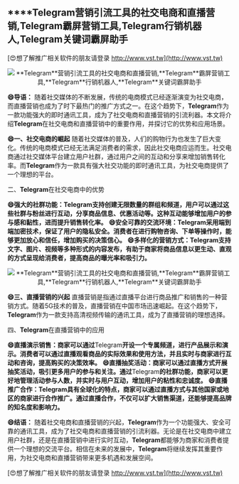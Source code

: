 ## ****Telegram**营销引流工具的社交电商和直播营销,**Telegram**霸屏营销工具,**Telegram**行销机器人,**Telegram**关键词霸屏助手**

[😍想了解推广相关软件的朋友请登录 http://www.vst.tw](http://www.vst.tw)

 <center><img src="https://vst.tw/MP4/tuiguang/png/0.png" alt="**Telegram**营销引流工具的社交电商和直播营销,**Telegram**霸屏营销工具,**Telegram**行销机器人,**Telegram**关键词霸屏助手"></center>

**😄导语：**
随着社交媒体的不断发展，传统的电商模式已经逐渐演变为社交电商，而直播营销也成为了时下最热门的推广方式之一。在这个趋势下，**Telegram**作为一款功能强大的即时通讯工具，成为了社交电商和直播营销的引流利器。本文将介绍**Telegram**在社交电商和直播营销中的重要作用，并探讨它的优势和应用场景。

**😄一、社交电商的崛起**
随着社交媒体的普及，人们的购物行为也发生了巨大变化。传统的电商模式已经无法满足消费者的需求，因此社交电商应运而生。社交电商通过社交媒体平台建立用户社群，通过用户之间的互动和分享来增加销售转化率。而**Telegram**作为一款具有强大社交功能的即时通讯工具，为社交电商提供了一个理想的平台。

二、**Telegram**在社交电商中的优势

**😄强大的社群功能：**Telegram**支持创建无限数量的群组和频道，用户可以通过这些社群与粉丝进行互动，分享商品信息、优惠活动等。这种互动能够增加用户的参与感和黏性，进而提升销售转化率。**
**😄安全可靠的交流环境：**Telegram**采用端到端加密技术，保证了用户的隐私安全。消费者在进行购物咨询、下单等操作时，能够更加放心和信任，增加购买的决策信心。**
**😄多样化的营销方式：**Telegram**支持文字、图片、视频等多种形式的内容发布，有助于商家将商品信息以更生动、直观的方式呈现给消费者，提高商品的曝光率和吸引力。**

 <center><img src="https://vst.tw/MP4/tuiguang/png/7.png" alt="**Telegram**营销引流工具的社交电商和直播营销,**Telegram**霸屏营销工具,**Telegram**行销机器人,**Telegram**关键词霸屏助手"></center>

**😄三、直播营销的兴起**
直播营销是指通过直播平台进行商品推广和销售的一种营销方式。随着5G技术的普及，直播营销在中国市场迅速崛起。在这个趋势下，**Telegram**作为一款支持高清视频传输的通讯工具，成为了直播营销的理想选择。

四、**Telegram**在直播营销中的应用

**😄直播演示销售：商家可以通过**Telegram**开设一个专属频道，进行产品展示和演示。消费者可以通过直播观看商品的实际效果和使用方法，并且实时与商家进行互动和咨询，提高购买的决策效率。**
**😄直播抽奖活动：商家可以通过直播方式开展抽奖活动，吸引更多用户的参与和关注。通过**Telegram**的社群功能，商家可以更好地管理活动参与人数，并实时与用户互动，增加用户的粘性和忠诚度。**
**😄直播推广合作：**Telegram**具有全球化的特点，商家可以通过直播方式与其他国家或地区的商家进行合作推广。通过直播合作，不仅可以扩大销售渠道，还能够提高品牌的知名度和影响力。**

**😄结语：**
随着社交电商和直播营销的兴起，**Telegram**作为一个功能强大、安全可靠的通讯工具，成为了社交电商和直播营销的引流利器。无论是在社交电商中建立用户社群，还是在直播营销中进行实时互动，**Telegram**都能够为商家和消费者提供一个理想的交流平台。相信在未来的发展中，**Telegram**将继续发挥其重要作用，为社交电商和直播营销带来更多机遇和发展空间。

[😍想了解推广相关软件的朋友请登录 http://www.vst.tw](http://www.vst.tw)



